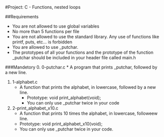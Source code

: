 #Project: C - Functions, nested loops

##Requirements 
* You are not allowed to use global variables
* No more than 5 functions per file
* You are not allowed to use the standard library. Any use of functions like printf, puts, etc… is forbidden
* You are allowed to use _putchar.
* The prototypes of all your functions and the prototype of the function _putchar should be included in your header file called main.h

###Mandetory
0. 0-putchar.c
     * A program that prints _putchar, followed by a new line.

1. 1-alphabet.c
     * A function that prints the alphabet, in lowercase, followed by a new line.
         * Prototype: void print_alphabet(void);
         * You can only use _putchar twice in your code
2. 2-print_alphabet_x10.c
     * A function that prints 10 times the alphabet, in lowercase, followeew line.
	* Prototype: void print_alphabet_x10(void);
	* You can only use _putchar twice in your code.
